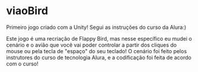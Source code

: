 # viaoBird
Primeiro jogo criado com a Unity! Segui as instruções do curso da Alura:)

Este jogo é uma recriação de Flappy Bird, mas nesse específico eu mudei o cenário e o avião que você vai poder controlar a partir dos cliques do mouse ou pela tecla de "espaço" do seu teclado!
O cenário foi feito pelos instrutores do curso de tecnologia Alura, e a codificação foi feita de acordo com o curso!

